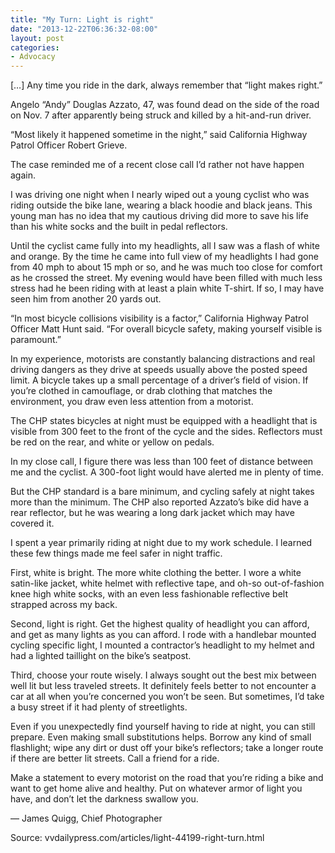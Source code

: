 ```yaml
---
title: "My Turn: Light is right"
date: "2013-12-22T06:36:32-08:00"
layout: post
categories:
- Advocacy
---
```


\[…\] Any time you ride in the dark, always remember that “light makes right.”  
  
Angelo “Andy” Douglas Azzato, 47, was found dead on the side of the road on Nov. 7 after apparently being struck and killed by a hit-and-run driver.

“Most likely it happened sometime in the night,” said California Highway Patrol Officer Robert Grieve.

The case reminded me of a recent close call I’d rather not have happen again.

I was driving one night when I nearly wiped out a young cyclist who was riding outside the bike lane, wearing a black hoodie and black jeans. This young man has no idea that my cautious driving did more to save his life than his white socks and the built in pedal reflectors.

Until the cyclist came fully into my headlights, all I saw was a flash of white and orange. By the time he came into full view of my headlights I had gone from 40 mph to about 15 mph or so, and he was much too close for comfort as he crossed the street. My evening would have been filled with much less stress had he been riding with at least a plain white T-shirt. If so, I may have seen him from another 20 yards out.

“In most bicycle collisions visibility is a factor,” California Highway Patrol Officer Matt Hunt said. “For overall bicycle safety, making yourself visible is paramount.”

In my experience, motorists are constantly balancing distractions and real driving dangers as they drive at speeds usually above the posted speed limit. A bicycle takes up a small percentage of a driver’s field of vision. If you’re clothed in camouflage, or drab clothing that matches the environment, you draw even less attention from a motorist.

The CHP states bicycles at night must be equipped with a headlight that is visible from 300 feet to the front of the cycle and the sides. Reflectors must be red on the rear, and white or yellow on pedals.

In my close call, I figure there was less than 100 feet of distance between me and the cyclist. A 300-foot light would have alerted me in plenty of time.

But the CHP standard is a bare minimum, and cycling safely at night takes more than the minimum. The CHP also reported Azzato’s bike did have a rear reflector, but he was wearing a long dark jacket which may have covered it.

I spent a year primarily riding at night due to my work schedule. I learned these few things made me feel safer in night traffic.

First, white is bright. The more white clothing the better. I wore a white satin-like jacket, white helmet with reflective tape, and oh-so out-of-fashion knee high white socks, with an even less fashionable reflective belt strapped across my back.

Second, light is right. Get the highest quality of headlight you can afford, and get as many lights as you can afford. I rode with a handlebar mounted cycling specific light, I mounted a contractor’s headlight to my helmet and had a lighted taillight on the bike’s seatpost.

Third, choose your route wisely. I always sought out the best mix between well lit but less traveled streets. It definitely feels better to not encounter a car at all when you’re concerned you won’t be seen. But sometimes, I’d take a busy street if it had plenty of streetlights.

Even if you unexpectedly find yourself having to ride at night, you can still prepare. Even making small substitutions helps. Borrow any kind of small flashlight; wipe any dirt or dust off your bike’s reflectors; take a longer route if there are better lit streets. Call a friend for a ride.

Make a statement to every motorist on the road that you’re riding a bike and want to get home alive and healthy. Put on whatever armor of light you have, and don’t let the darkness swallow you.

— James Quigg, Chief Photographer

Source: vvdailypress.com/articles/light-44199-right-turn.html